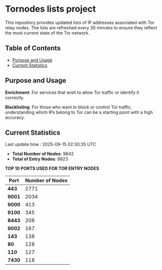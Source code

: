 # Tornodes lists project

This repository provides updated lists of IP addresses associated with Tor relay nodes. The lists are refreshed every 30 minutes to ensure they reflect the most current state of the Tor network.

## Table of Contents

- [Purpose and Usage](#purpose-and-usage)
- [Current Statistics](#current-statistics)


## Purpose and Usage

**Enrichment**: For services that wish to allow Tor traffic or identify it correctly.

**Blacklisting**: For those who want to block or control Tor traffic, understanding which IPs belong to Tor can be a starting point with a high accuracy.

## Current Statistics

Last update time : 2025-09-15 02:30:35 UTC

- **Total Number of Nodes**: 9842
- **Total of Entry Nodes**: 8823

**TOP 10 PORTS USED FOR TOR ENTRY NODES**

| **Port** | **Number of Nodes** |
|------|-----------------|
| **443**   | 2771  |
| **9001**   | 2034  |
| **9000**   | 413  |
| **9100**   | 345  |
| **8443**   | 208  |
| **9002**   | 167  |
| **143**   | 138  |
| **80**   | 128  |
| **110**   | 127  |
| **7430**   | 118  |

